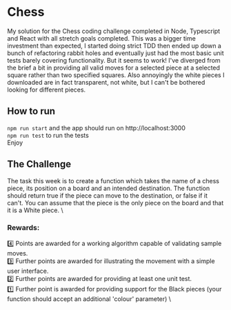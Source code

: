 # Chess

My solution for the Chess coding challenge completed in Node, Typescript and React with all stretch goals completed. This was a bigger time investment than expected, I started doing strict TDD then ended up down a bunch of refactoring rabbit holes and eventually just had the most basic unit tests barely covering functionality. But it seems to work! I've diverged from the brief a bit in providing all valid moves for a selected piece at a selected square rather than two specified squares. Also annoyingly the white pieces I downloaded are in fact transparent, not white, but I can't be bothered looking for different pieces.

## How to run

`npm run start` and the app should run on http://localhost:3000 \
`npm run test` to run the tests \
Enjoy

## The Challenge

The task this week is to create a function which takes the name of a chess piece, its position on a board and an intended destination. The function should return true if the piece can move to the destination, or false if it can't. You can assume that the piece is the only piece on the board and that it is a White piece. \

### Rewards:

:four: Points are awarded for a working algorithm capable of validating sample moves. \
:three: Further points are awarded for illustrating the movement with a simple user interface. \
:two: Further points are awarded for providing at least one unit test. \
:one: Further point is awarded for providing support for the Black pieces (your function should accept an additional 'colour' parameter) \
